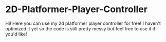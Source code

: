 # 2D-Platformer-Player-Controller

Hi! Here you can use my 2d platformer player controller for free! I haven't optimized it yet so the code is still pretty messy but feel free to use it if you'd like!
